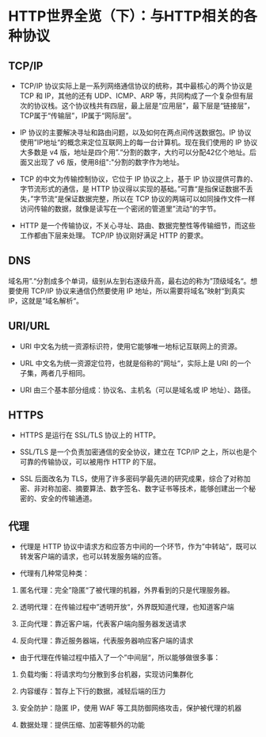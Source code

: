# HTTP世界全览（下）：与HTTP相关的各种协议

## TCP/IP

- TCP/IP 协议实际上是一系列网络通信协议的统称，其中最核心的两个协议是 TCP 和 IP，其他的还有 UDP、ICMP、ARP 等，共同构成了一个复杂但有层次的协议栈。这个协议栈共有四层，最上层是“应用层”，最下层是“链接层”，TCP属于“传输层”，IP属于“网际层”。

- IP 协议的主要解决寻址和路由问题，以及如何在两点间传送数据包。IP 协议使用”IP地址“的概念来定位互联网上的每一台计算机。现在我们使用的 IP 协议大多数是 v4 版，地址是四个用”.“分割的数字，大约可以分配42亿个地址。后面又出现了 v6 版，使用8组":"分割的数字作为地址。

- TCP 的中文为传输控制协议，它位于 IP 协议之上，基于 IP 协议提供可靠的、字节流形式的通信，是 HTTP 协议得以实现的基础。”可靠“是指保证数据不丢失，”字节流“是保证数据完整，所以在 TCP 协议的两端可以如同操作文件一样访问传输的数据，就像是读写在一个密闭的管道里”流动“的字节。

- HTTP 是一个传输协议，不关心寻址、路由、数据完整性等传输细节，而这些工作都由下层来处理。 TCP/IP 协议刚好满足 HTTP 的要求。

## DNS

域名用”.“分割成多个单词，级别从左到右逐级升高，最右边的称为”顶级域名“。想要使用 TCP/IP 协议来通信仍然要使用 IP 地址，所以需要将域名”映射“到真实 IP，这就是”域名解析“。

## URI/URL

- URI 中文名为统一资源标识符，使用它能够唯一地标记互联网上的资源。

- URL 中文名为统一资源定位符，也就是俗称的”网址“，实际上是 URI 的一个子集，两者几乎相同。

- URI 由三个基本部分组成：协议名、主机名（可以是域名或 IP 地址）、路径。

## HTTPS

- HTTPS 是运行在 SSL/TLS 协议上的 HTTP。

- SSL/TLS 是一个负责加密通信的安全协议，建立在 TCP/IP 之上，所以也是个可靠的传输协议，可以被用作 HTTP 的下层。

- SSL 后面改名为 TLS，使用了许多密码学最先进的研究成果，综合了对称加密、非对称加密、摘要算法、数字签名、数字证书等技术，能够创建出一个秘密的、安全的传输通道。

## 代理

- 代理是 HTTP 协议中请求方和应答方中间的一个环节，作为”中转站“，既可以转发客户端的请求，也可以转发服务端的应答。

- 代理有几种常见种类：

1. 匿名代理：完全”隐匿“了被代理的机器，外界看到的只是代理服务器。

2. 透明代理：在传输过程中”透明开放“，外界既知道代理，也知道客户端

3. 正向代理：靠近客户端，代表客户端向服务器发送请求

4. 反向代理：靠近服务器端，代表服务器响应客户端的请求

- 由于代理在传输过程中插入了一个”中间层“，所以能够做很多事：

1. 负载均衡：将请求均匀分散到多台机器，实现访问集群化

2. 内容缓存：暂存上下行的数据，减轻后端的压力

3. 安全防护：隐匿 IP，使用 WAF 等工具防御网络攻击，保护被代理的机器

4. 数据处理：提供压缩、加密等额外的功能